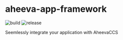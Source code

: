 # aheeva-app-framework
![build](https://github.com/aheeva/aheeva-app-framework/workflows/build/badge.svg) ![release](https://github.com/aheeva/aheeva-app-framework/workflows/release/badge.svg)

Seemlessly integrate your application with AheevaCCS

